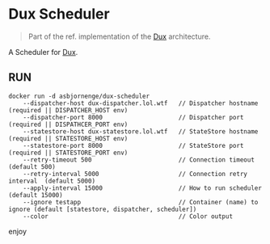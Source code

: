 # Dux Scheduler 

>Part of the ref. implementation of the [Dux](https://github.com/asbjornenge/dux) architecture.

A Scheduler for [Dux](https://github.com/asbjornenge/dux).  

## RUN

    docker run -d asbjornenge/dux-scheduler
        --dispatcher-host dux-dispatcher.lol.wtf   // Dispatcher hostname        (required || DISPATCHER_HOST env)
        --dispatcher-port 8000                     // Dispatcher port            (required || DISPATHCER_PORT env)
        --statestore-host dux-statestore.lol.wtf   // StateStore hostname        (required || STATESTORE_HOST env)
        --statestore-port 8000                     // StateStore port            (required || STATESTORE_PORT env)
        --retry-timeout 500                        // Connection timeout         (default 500)
        --retry-interval 5000                      // Connection retry interval  (default 5000)
        --apply-interval 15000                     // How to run scheduler       (default 15000)
        --ignore testapp                           // Container (name) to ignore (default [statestore, dispatcher, scheduler])
        --color                                    // Color output 

enjoy
